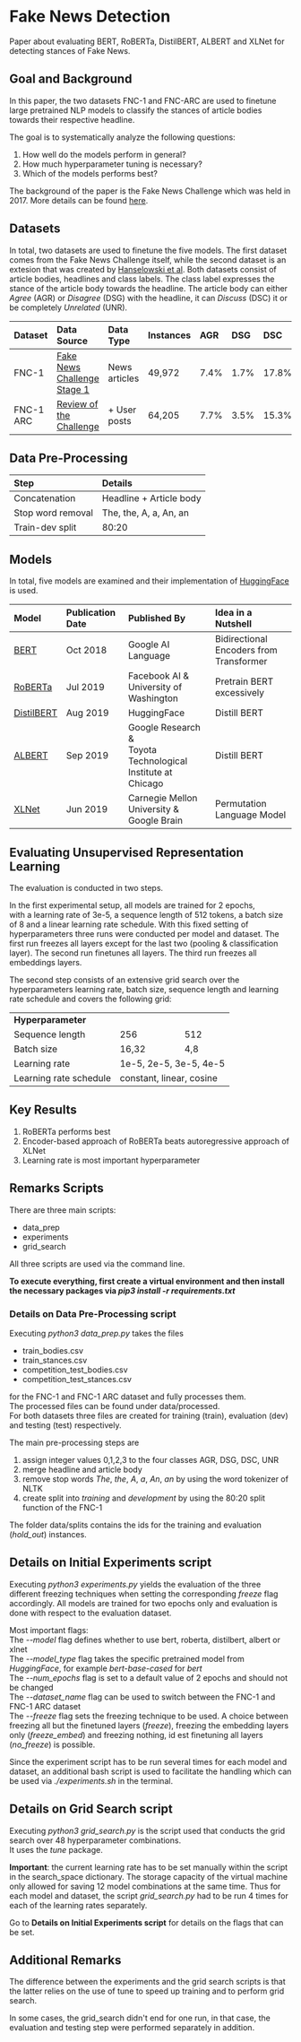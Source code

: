 # Fake News Detection
Paper about evaluating BERT, RoBERTa, DistilBERT, ALBERT and XLNet for detecting stances of Fake News.

## Goal and Background
In this paper, the two datasets FNC-1 and FNC-ARC are used to finetune large pretrained NLP models  to classify the stances of article bodies towards their respective headline. 

The goal is to systematically analyze the following questions: 
1. How well do the models perform in general?
2. How much hyperparameter tuning is necessary?
3. Which of the models performs best? 

The background of the paper is the Fake News Challenge which was held in 2017. More details can be found [here](http://www.fakenewschallenge.org/). 

## Datasets
In total, two datasets are used to finetune the five models. The first dataset comes from the Fake News Challenge itself, while the second dataset is an extesion that was created by [Hanselowski et al](https://arxiv.org/pdf/1806.05180.pdf). Both datasets consist of article bodies, headlines and class labels. The class label expresses the stance of the article body towards the headline. The article body can either *Agree* (AGR) or *Disagree* (DSG) with the headline, it can *Discuss* (DSC) it or be completely *Unrelated* (UNR). 

| Dataset | Data Source | Data Type | Instances | AGR | DSG | DSC | UNR | 
| :------ | :---------- | :-------- | :-------- | :---| :-- | :-- | :-- |
| FNC-1 | [Fake News Challenge Stage 1](https://github.com/FakeNewsChallenge/fnc-1/tree/29d473af2d15278f0464d5e41e4cbe7eb58231f2)| News articles | 49,972 | 7.4% | 1.7% | 17.8% | 73.1% |
| FNC-1 ARC | [Review of the Challenge](https://github.com/UKPLab/coling2018_fake-news-challenge/tree/master/data/fnc-1/corpora/FNC_ARC) | + User posts | 64,205 | 7.7% | 3.5% | 15.3% | 73.5% |

## Data Pre-Processing
| Step | Details |
| :--- | :------ |
| Concatenation | Headline + Article body | 
| Stop word removal   | The, the, A, a, An, an |
| Train-dev split | 80:20 |

## Models
In total, five models are examined and their implementation of [HuggingFace](https://huggingface.co/transformers/) is used.  

| Model | Publication Date | Published By | Idea in a Nutshell
| :---- | :--------------- | :----------- | :-------------- |
| [BERT](https://arxiv.org/pdf/1810.04805.pdf)  | Oct 2018 | Google AI Language | Bidirectional Encoders from Transformer |
| [RoBERTa](https://arxiv.org/pdf/1907.11692.pdf)   | Jul 2019 | Facebook AI &<br>University of Washington | Pretrain BERT excessively |
| [DistilBERT](https://arxiv.org/pdf/1910.01108.pdf) | Aug 2019 | HuggingFace | Distill BERT |
| [ALBERT](https://arxiv.org/pdf/1909.11942.pdf) | Sep 2019 | Google Research &<br>Toyota Technological Institute at Chicago | Distill BERT |
| [XLNet](https://arxiv.org/pdf/1906.08237.pdf) | Jun 2019 | Carnegie Mellon University &<br>Google Brain | Permutation Language Model |

## Evaluating Unsupervised Representation Learning
The evaluation is conducted in two steps.  

In the first experimental setup, all models are trained for 2 epochs,  
with a learning rate of 3e-5, a sequence length of 512 tokens, a batch size of 8 and a linear learning rate schedule.  With this fixed setting of hyperparameters three runs were conducted per model and dataset. The first run freezes all  layers except for the last two (pooling & classification layer). The second run finetunes all layers. The third run  freezes all embeddings layers. 

The second step consists of an extensive grid search over the hyperparameters learning rate, batch size, sequence length  and learning rate schedule and covers the following grid: 

<table>
  <tr>
    <td colspan="5"><b>Hyperparameter</b></td>
  </tr>
  <tr>
    <td>Sequence length</td>
 <td  colspan="2">256</td>
<td  colspan="2">512</td>
  </tr>
  <tr>
    <td>Batch size</td>
<td  colspan="2">16,32</td>
<td  colspan="2">4,8</td>
  </tr>
  <tr>
    <td>Learning rate</td>
<td  colspan="4">1e-5, 2e-5, 3e-5, 4e-5</td>
  </tr>
  <tr>
    <td>Learning rate schedule</td>
    <td  colspan="4">constant, linear, cosine </td>
  </tr>
</table>

## Key Results
1. RoBERTa performs best
2. Encoder-based approach of RoBERTa beats autoregressive approach of XLNet
3. Learning rate is most important hyperparameter

## Remarks Scripts
There are three main scripts:
* data_prep
* experiments
* grid_search

All three scripts are used via the command line.  

**To execute everything, first create a virtual environment and then install the necessary packages via *pip3 install -r requirements.txt*** 

### Details on Data Pre-Processing script
Executing *python3 data_prep.py* takes the files
- train_bodies.csv
- train_stances.csv
- competition_test_bodies.csv
- competition_test_stances.csv  

for the FNC-1 and FNC-1 ARC dataset and fully processes them.  
The processed files can be found under data/processed.    
For both datasets three files are created for training (train), evaluation (dev) and testing (test) respectively.

The main pre-processing steps are
1. assign integer values 0,1,2,3 to the four classes AGR, DSG, DSC, UNR
2. merge headline and article body
3. remove stop words *The*, *the*, *A*, *a*, *An*, *an* by using the word tokenizer of NLTK
4. create split into  *training* and *development* by using the 80:20 split function of the FNC-1  

The folder data/splits contains the ids for the training and evaluation (*hold_out*) instances.

## Details on Initial Experiments script
Executing *python3 experiments.py* yields the evaluation of the three different freezing techniques when setting the corresponding *freeze* flag accordingly. All models are trained for two epochs only and evaluation is done 
with respect to the evaluation dataset.  

Most important flags:  
The *--model* flag defines whether to use bert, roberta, distilbert, albert or xlnet  
The *--model_type* flag takes the specific pretrained model from *HuggingFace*, for example *bert-base-cased* for *bert*  
The *--num_epochs* flag is set to a default value of 2 epochs and should not be changed  
The *--dataset_name* flag can be used to switch between the FNC-1 and FNC-1 ARC dataset  
The *--freeze* flag sets the freezing technique to be used. A choice between freezing all but the finetuned layers (*freeze*), freezing the embedding layers only (*freeze_embed*) and freezing nothing, id est finetuning all layers (*no_freeze*) is possible. 

Since the experiment script has to be run several times for each model and dataset, an additional bash script is used to facilitate the handling which can be used via *./experiments.sh* in the terminal. 

## Details on Grid Search script
Executing *python3 grid_search.py* is the script used that conducts the grid search over 48 hyperparameter combinations.  
It uses the *tune* package. 

**Important**: the current learning rate has to be set manually within the script in the search_space dictionary. The storage capacity of the virtual machine only allowed for saving 12 model combinations at the same time. Thus for each model and dataset, the script *grid_search.py* had to be run 4 times for each of the learning rates separately.  

Go to **Details on Initial Experiments script** for details on the flags that can be set. 

## Additional Remarks
The difference between the experiments and the grid search scripts is that 
the latter relies on the use of tune to speed up training and to perform grid search.    

In some cases, the grid_search didn't end for one run, in that case, the evaluation and testing step  were performed separately in addition. 
